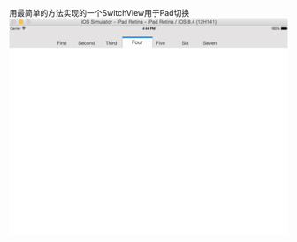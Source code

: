 用最简单的方法实现的一个SwitchView用于Pad切换
 ![image](https://github.com/MrHuanghanzhang/HHZSwitchViewForPad/raw/master/HHZSwitchViewImage.png)